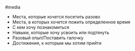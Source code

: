 #media 

- Места, которые хочется посетить разово
- Места, в которых хочется пожить определенное время
- С кем хочу познакомиться
- Навыки, которые хочу усвоить или подтянуть
- Разовый опыт/Поставить галочку
- Достижения, к которым мы хотим прийти